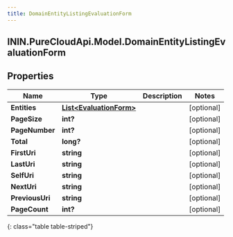 ```yaml
---
title: DomainEntityListingEvaluationForm
---
```

## ININ.PureCloudApi.Model.DomainEntityListingEvaluationForm

## Properties

|Name | Type | Description | Notes|
|------------ | ------------- | ------------- | -------------|
| **Entities** | [**List&lt;EvaluationForm&gt;**](EvaluationForm.html) |  | [optional] |
| **PageSize** | **int?** |  | [optional] |
| **PageNumber** | **int?** |  | [optional] |
| **Total** | **long?** |  | [optional] |
| **FirstUri** | **string** |  | [optional] |
| **LastUri** | **string** |  | [optional] |
| **SelfUri** | **string** |  | [optional] |
| **NextUri** | **string** |  | [optional] |
| **PreviousUri** | **string** |  | [optional] |
| **PageCount** | **int?** |  | [optional] |
{: class="table table-striped"}


